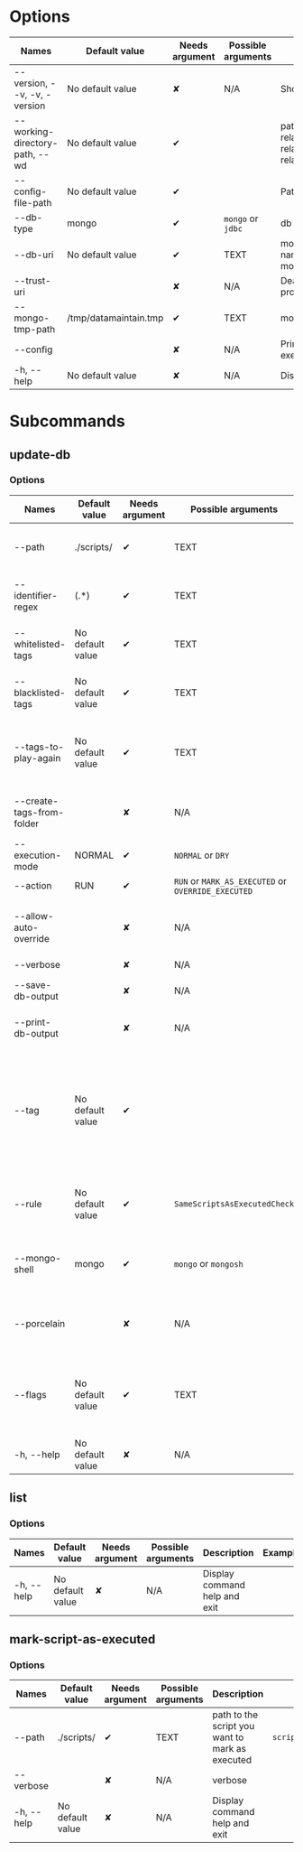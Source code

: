 # Options
|Names|Default value|Needs argument|Possible arguments|Description|Examples|
|---|---|---|---|---|---|
|--version, --v, -v, -version|No default value|✘|N/A|Show the version and exit||
|--working-directory-path, --wd|No default value|✔| |path to the working directory. Can be relative but prefer absolute path. All relative paths configured will be relative to this path if set.||
|--config-file-path|No default value|✔| |Path to config file. File must exist.|```myProject/src/main/resources/config/datamaintain.properties```|
|--db-type|mongo|✔|```mongo``` or ```jdbc```|db type||
|--db-uri|No default value|✔|TEXT|mongo uri with at least database name. Ex: mongodb://localhost:27017/newName|```mongodb://localhost:27017/newName```|
|--trust-uri||✘|N/A|Deactivate all controls on the URI you provide Datamaintain||
|--mongo-tmp-path|/tmp/datamaintain.tmp|✔|TEXT|mongo tmp file path||
|--config||✘|N/A|Print the configuration without executing the subcommand||
|-h, --help|No default value|✘|N/A|Display command help and exit||
# Subcommands
## update-db
### Options

|Names|Default value|Needs argument|Possible arguments|Description|Examples|
|---|---|---|---|---|---|
|--path|./scripts/|✔|TEXT|path to directory containing scripts|```src/main/resources/scripts/```|
|--identifier-regex|(.*)|✔|TEXT|regex to extract identifier part from scripts|```v(.*)_.*```|
|--whitelisted-tags|No default value|✔|TEXT|tags to whitelist (separated by ',')|```WHITELISTED_TAG1,WHITELISTED_TAG2```|
|--blacklisted-tags|No default value|✔|TEXT|tags to blacklist (separated by ',')|```BLACKLISTED_TAG1,BLACKLISTED_TAG2```|
|--tags-to-play-again|No default value|✔|TEXT|tags to play again at each datamaintain execution (separated by ',')|```TAG_TO_PLAY_AGAIN1,TAG_TO_PLAY_AGAIN2```|
|--create-tags-from-folder||✘|N/A|create automatically tags from parent folders||
|--execution-mode|NORMAL|✔|```NORMAL``` or ```DRY```|execution mode||
|--action|RUN|✔|```RUN``` or ```MARK_AS_EXECUTED``` or ```OVERRIDE_EXECUTED```|script action||
|--allow-auto-override||✘|N/A|Allow datamaintain to automaticaly override scripts||
|--verbose||✘|N/A|verbose||
|--save-db-output||✘|N/A|save your script and db output||
|--print-db-output||✘|N/A|print your script and db output||
|--tag|No default value|✔| |Tag defined using glob path matchers. To define multiple tags, use option multiple times. Syntax example: MYTAG1=[pathMatcher1, pathMatcher2]|```MYTAG1=[pathMatcher1, pathMatcher2]```|
|--rule|No default value|✔|```SameScriptsAsExecutedCheck```|check rule to play. To define multiple rules, use option multiple times.||
|--mongo-shell|mongo|✔|```mongo``` or ```mongosh```|mongo binary, can be mongo or mongosh. mongo by default||
|--porcelain||✘|N/A|for each executed script, display relative path to scan path||
|--flags|No default value|✔|TEXT|add a flag on the executed scripts. To define multiple rules, use option multiple times.||
|-h, --help|No default value|✘|N/A|Display command help and exit||
## list
### Options

|Names|Default value|Needs argument|Possible arguments|Description|Examples|
|---|---|---|---|---|---|
|-h, --help|No default value|✘|N/A|Display command help and exit||
## mark-script-as-executed
### Options

|Names|Default value|Needs argument|Possible arguments|Description|Examples|
|---|---|---|---|---|---|
|--path|./scripts/|✔|TEXT|path to the script you want to mark as executed|```scripts/myScript1.js```|
|--verbose||✘|N/A|verbose||
|-h, --help|No default value|✘|N/A|Display command help and exit||
